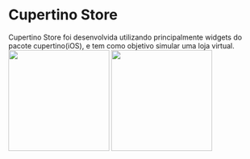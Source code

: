 # Cupertino Store

Cupertino Store foi desenvolvida utilizando principalmente widgets do pacote
cupertino(iOS), e tem como objetivo simular uma loja virtual. 
<img src="https://github.com/LucasMartines01/cupertino-store/assets/111136215/d13ddea6-fd3a-44d0-8cd2-44ff54a52256" width = 200px style="align-self:center">
<img src="https://github.com/LucasMartines01/cupertino-store/assets/111136215/f819fd45-2587-4be9-b927-36c8cc5f2046" width=200px>
</center>
